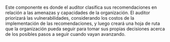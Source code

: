 Este componente es donde el auditor clasifica sus recomendaciones en relación a las amenazas y capacidades de la organización. El auditor priorizará las vulnerabilidades, considerando los costos de la implementación de las recomendaciones, y luego creará una hoja de ruta que la organización pueda seguir para tomar sus propias decisiones acerca de los posibles pasos a seguir cuando vayan avanzando. 
